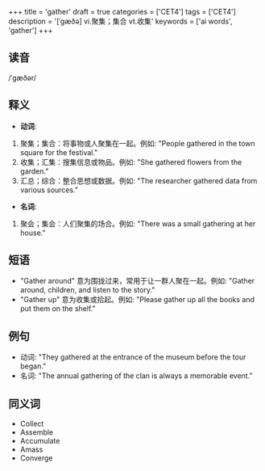 +++
title = 'gather'
draft = true
categories = ['CET4']
tags = ['CET4']
description = '[ˈgæðə] vi.聚集；集合 vt.收集'
keywords = ['ai words', 'gather']
+++

## 读音
/ˈɡæðər/

## 释义
- **动词**:
1. 聚集；集合：将事物或人聚集在一起。例如: "People gathered in the town square for the festival."
2. 收集；汇集：搜集信息或物品。例如: "She gathered flowers from the garden."
3. 汇总；综合：整合思想或数据。例如: "The researcher gathered data from various sources."

- **名词**:
1. 聚会；集会：人们聚集的场合。例如: "There was a small gathering at her house."

## 短语
- "Gather around" 意为围拢过来，常用于让一群人聚在一起。例如: "Gather around, children, and listen to the story."
- "Gather up" 意为收集或拾起。例如: "Please gather up all the books and put them on the shelf."

## 例句
- 动词: "They gathered at the entrance of the museum before the tour began."
- 名词: "The annual gathering of the clan is always a memorable event."

## 同义词
- Collect
- Assemble
- Accumulate
- Amass
- Converge
